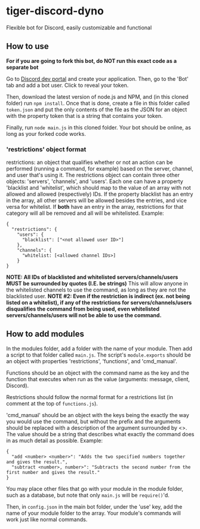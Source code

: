 # tiger-discord-dyno
 Flexible bot for Discord, easily customizable and functional
## How to use
**For if you are going to fork this bot, do NOT
run this exact code as a separate bot**

Go to [Discord dev portal](https.discordapp.com/developers/applications/) and create your application. Then, go to the 'Bot' tab and add a bot user. Click to reveal your token.

Then, download the latest version of node.js and NPM, and (in this cloned folder) run `npm install`. Once that is done, create a file in this folder called  `token.json` and put the only contents of the file as the JSON for an object with the property token that is a string that contains your token.

Finally, run `node main.js` in this cloned folder. Your bot should be online, as long as your forked code works.

### 'restrictions' object format
restrictions: an object that qualifies whether or not an action can be performed (running a command, for example) based on the server, channel, and user that's using it. The restrictions object can contain three other objects: 'servers', 'channels', and 'users'. Each one can have a property 'blacklist and 'whitelist', which should map to the value of an array with not allowed and allowed (respectively) IDs. If the property blacklist has an entry in the array, all other servers will be allowed besides the entries, and vice versa for whitelist. If **both** have an entry in the array, restrictions for that category will all be removed and all will be whitelisted. Example:
```
{
  "restrictions": {
    "users": {
      "blacklist": ["<not allowed user ID>"]
    },
    "channels": {
      "whitelist: [<allowed channel IDs>]
    }
}
```
**NOTE: All IDs of blacklisted and whitelisted servers/channels/users MUST be surrounded by quotes (I.E. be strings)**
This will allow anyone in the whitelisted channels to use the command, as long as they are not the blacklisted user.
**NOTE #2: Even if the restriction is indirect (ex. not being listed on a whitelist), if any of the restrictions for servers/channels/users disqualifies the command from being used, even whitelisted servers/channels/users will not be able to use the command.**
## How to add modules
In the modules folder, add a folder with the name of your module. Then add a script to that folder called `main.js`. The script's `module.exports` should be an object with properties 'restrictions', 'functions', and 'cmd_manual'.

Functions should be an object with the command name as the key and the function that executes when run as the value (arguments: message, client, Discord).

Restrictions should follow the normal format for a restrictions list (in comment at the top of `functions.js`).

'cmd_manual' should be an object with the keys being the exactly the way you would use the command, but without the prefix and the arguments should be replaced with a description of the argument surrounded by <>. The value should be a string that describes what exactly the command does in as much detail as possible.
Example:
```
{
  "add <number> <number>": "Adds the two specified numbers together and gives the result.",
  "subtract <number>, number>": "Subtracts the second number from the first number and gives the result."
}
```
You may place other files that go with your module in the module folder, such as a database, but note that only `main.js` will be `require()`'d.

Then, in `config.json` in the main bot folder, under the 'use' key, add the name of your module folder to the array. Your module's commands will work just like normal commands.
